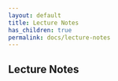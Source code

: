 ```yaml
---
layout: default
title: Lecture Notes
has_children: true
permalink: docs/lecture-notes
---
```


## Lecture Notes
